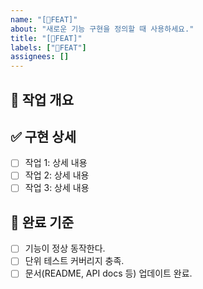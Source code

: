 ```yaml
---
name: "[📌FEAT]"
about: "새로운 기능 구현을 정의할 때 사용하세요."
title: "[📌FEAT]"
labels: ["📌FEAT"]
assignees: []
---
```


## 📌 작업 개요
<!-- 작업의 목적과 배경을 간단히 설명해주세요 -->

## ✅ 구현 상세
- [ ] 작업 1: 상세 내용
- [ ] 작업 2: 상세 내용
- [ ] 작업 3: 상세 내용

## 🎯 완료 기준
- [ ] 기능이 정상 동작한다.
- [ ] 단위 테스트 커버리지 충족.
- [ ] 문서(README, API docs 등) 업데이트 완료.
